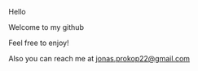 Hello

Welcome to my github

Feel free to enjoy!







Also you can reach me at jonas.prokop22@gmail.com
